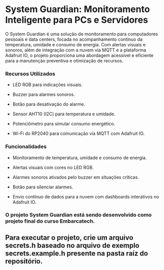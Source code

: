 # System Guardian: Monitoramento Inteligente para PCs e Servidores

O System Guardian é uma solução de monitoramento para computadores pessoais e data centers, focada no acompanhamento contínuo da temperatura, umidade e consumo de energia. Com alertas visuais e sonoros, além de integração com a nuvem via MQTT e a plataforma Adafruit IO, o projeto proporciona uma abordagem acessível e eficiente para a manutenção preventiva e otimização de recursos.

### Recursos Utilizados

* LED RGB para indicações visuais.

* Buzzer para alarmes sonoros.

* Botão para desativação do alarme.

* Sensor AHT10 (I2C) para temperatura e umidade.

* Potenciômetro para simular consumo energético.

* Wi-Fi do RP2040 para comunicação via MQTT com Adafruit IO.

### Funcionalidades

* Monitoramento de temperatura, umidade e consumo de energia.

* Alertas visuais com cores no LED RGB.

* Alarmes sonoros ativados pelo buzzer em situações críticas.

* Botão para silenciar alarmes.

* Envio contínuo de dados para a nuvem com dashboards interativos no Adafruit IO.

### O projeto System Guardian está sendo desenvolvido como projeto final do curso Embarcatech.

## Para executar o projeto, crie um arquivo secrets.h baseado no arquivo de exemplo secrets.example.h presente na pasta raíz do repositório.